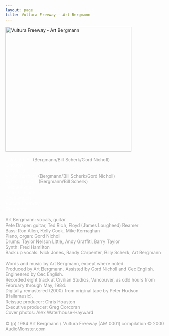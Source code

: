 ```yaml
---
layout: page
title: Vultura Freeway - Art Bergmann
---
```

<div>
<img src="images/stories/album_covers/album_descriptions/art_bergmann-vultura_freeway.jpg" alt="Vultura Freeway - Art Bergmann" title="Vultura Freeway - Art Bergmann" style="border: 0px solid #000000; width: 393px; height: 388px" width="393" align="bottom" height="388" /><br />
<br />
<span style="color: #ffffff">It Won&rsquo;t Last <span style="color: #999999">(Bergmann/Bill Scherk/Gord Nicholl)</span><br />
</span>
</div>
<span style="color: #ffffff">Emotion <br />
Poisoned<br />
Virgin Territory </span><span style="color: #999999"><span>(Bergmann/Bill Scherk/Gord Nicholl)</span></span><span style="color: #ffffff"><br />
God&rsquo;s Little Gift </span><span style="color: #999999"><span>(Bergmann/Bill Scherk)</span></span><span style="color: #ffffff"><span style="color: #999999"></span><br />
Yellow Pages<br />
Fade To Black<br />
Deathwatch<br />
Vultura Freeway<br />
Grey Area</span><br />
<span style="color: #999999"><br />
Art Bergmann: vocals, guitar<br />
Pete Draper: guitar, Ted Rich, Floyd (James Lougheed) Reamer<br />
Bass: Ron Allen, Kelly Cook, Mike Kernaghan<br />
Piano, organ: Gord Nicholl<br />
Drums: Taylor Nelson Little, Andy Graffiti, Barry Taylor<br />
Synth: Fred Hamilton<br />
Back up vocals: Nick Jones, Randy Carpenter, Billy Scherk, Art Bergmann<br />
<br />
</span><span style="color: #999999">Words and music by Art Bergmann</span><span style="color: #999999">, except where noted.<br />
Produced by Art Bergmann. Assisted by Gord Nicholl and Cec English.<br />
Engineered by Cec English.<br />
Recorded eight track at Civilian Studios, Vancouver, as odd hours from February through May, 1984.<br />
Digitally remastered (2000) from original tape by Peter Hudson (Hallamusic).<br />
Reissue producer: Chris Houston<br />
Executive producer: Greg Corcoran<br />
Cover photos: Alex Waterhouse-Hayward</span>
<div>
<span style="color: #999999"><br />
</span>
</div>
<div>
<span style="color: #999999">&copy; (p) 1984 Art Bergmann / Vultura Freeway (AM 0001) compilation &copy; 2000 AudioMonster.com</span><br />
</div>
